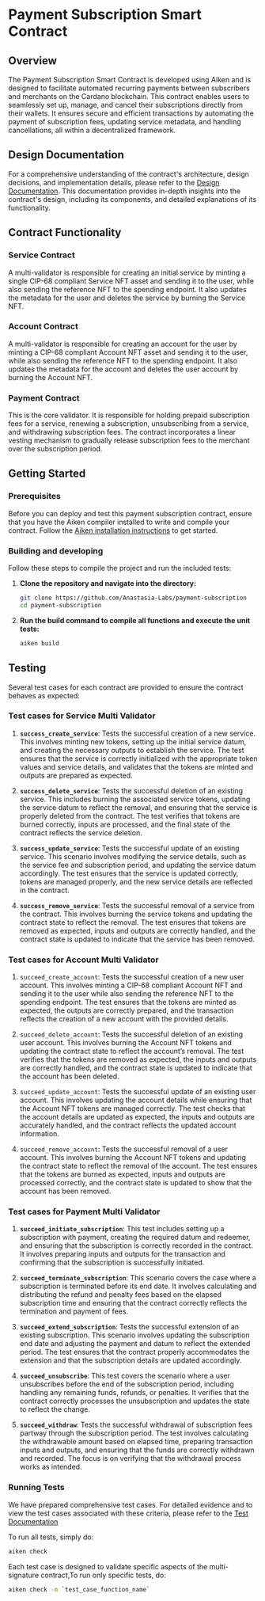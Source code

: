 # Payment Subscription Smart Contract

## Overview

The Payment Subscription Smart Contract is developed using Aiken and is designed
to facilitate automated recurring payments between subscribers and merchants on
the Cardano blockchain. This contract enables users to seamlessly set up,
manage, and cancel their subscriptions directly from their wallets. It ensures
secure and efficient transactions by automating the payment of subscription
fees, updating service metadata, and handling cancellations, all within a
decentralized framework.

## Design Documentation

For a comprehensive understanding of the contract's architecture, design
decisions, and implementation details, please refer to the
[Design Documentation](https://github.com/Anastasia-Labs/payment-subscription/blob/service-multi-validator/docs/payment-subscription-design-specs/subscription-smart-contract.pdf).
This documentation provides in-depth insights into the contract's design,
including its components, and detailed explanations of its functionality.

## Contract Functionality

### Service Contract

A multi-validator is responsible for creating an initial service by minting a
single CIP-68 compliant Service NFT asset and sending it to the user, while also
sending the reference NFT to the spending endpoint. It also updates the metadata
for the user and deletes the service by burning the Service NFT.

### Account Contract

A multi-validator is responsible for creating an account for the user by minting
a CIP-68 compliant Account NFT asset and sending it to the user, while also
sending the reference NFT to the spending endpoint. It also updates the metadata
for the account and deletes the user account by burning the Account NFT.

### Payment Contract

This is the core validator. It is responsible for holding prepaid subscription
fees for a service, renewing a subscription, unsubscribing from a service, and
withdrawing subscription fees. The contract incorporates a linear vesting
mechanism to gradually release subscription fees to the merchant over the
subscription period.

## Getting Started

### Prerequisites

Before you can deploy and test this payment subscription contract, ensure that
you have the Aiken compiler installed to write and compile your contract. Follow
the
[Aiken installation instructions](https://aiken-lang.org/installation-instructions)
to get started.

### Building and developing

Follow these steps to compile the project and run the included tests:

1. **Clone the repository and navigate into the directory:**

   ```bash
   git clone https://github.com/Anastasia-Labs/payment-subscription
   cd payment-subscription
   ```

2. **Run the build command to compile all functions and execute the unit
   tests:**

   ```bash
   aiken build
   ```

## Testing

Several test cases for each contract are provided to ensure the contract behaves
as expected:

### Test cases for Service Multi Validator

1. **`success_create_service`**: Tests the successful creation of a new service.
   This involves minting new tokens, setting up the initial service datum, and
   creating the necessary outputs to establish the service. The test ensures
   that the service is correctly initialized with the appropriate token values
   and service details, and validates that the tokens are minted and outputs are
   prepared as expected.

2. **`success_delete_service`**: Tests the successful deletion of an existing
   service. This includes burning the associated service tokens, updating the
   service datum to reflect the removal, and ensuring that the service is
   properly deleted from the contract. The test verifies that tokens are burned
   correctly, inputs are processed, and the final state of the contract reflects
   the service deletion.

3. **`success_update_service`**: Tests the successful update of an existing
   service. This scenario involves modifying the service details, such as the
   service fee and subscription period, and updating the service datum
   accordingly. The test ensures that the service is updated correctly, tokens
   are managed properly, and the new service details are reflected in the
   contract.

4. **`success_remove_service`**: Tests the successful removal of a service from
   the contract. This involves burning the service tokens and updating the
   contract state to reflect the removal. The test ensures that tokens are
   removed as expected, inputs and outputs are correctly handled, and the
   contract state is updated to indicate that the service has been removed.

### Test cases for Account Multi Validator

1. `succeed_create_account`: Tests the successful creation of a new user
   account. This involves minting a CIP-68 compliant Account NFT and sending it
   to the user while also sending the reference NFT to the spending endpoint.
   The test ensures that the tokens are minted as expected, the outputs are
   correctly prepared, and the transaction reflects the creation of a new
   account with the provided details.

2. `succeed_delete_account`: Tests the successful deletion of an existing user
   account. This involves burning the Account NFT tokens and updating the
   contract state to reflect the account’s removal. The test verifies that the
   tokens are removed as expected, the inputs and outputs are correctly handled,
   and the contract state is updated to indicate that the account has been
   deleted.

3. `succeed_update_account`: Tests the successful update of an existing user
   account. This involves updating the account details while ensuring that the
   Account NFT tokens are managed correctly. The test checks that the account
   details are updated as expected, the inputs and outputs are accurately
   handled, and the contract reflects the updated account information.

4. `succeed_remove_account`: Tests the successful removal of a user account.
   This involves burning the Account NFT tokens and updating the contract state
   to reflect the removal of the account. The test ensures that the tokens are
   burned as expected, inputs and outputs are processed correctly, and the
   contract state is updated to show that the account has been removed.

### Test cases for Payment Multi Validator

<!-- //TODO - update after review -->

1. **`succeed_initiate_subscription`**: This test includes setting up a
   subscription with payment, creating the required datum and redeemer, and
   ensuring that the subscription is correctly recorded in the contract. It
   involves preparing inputs and outputs for the transaction and confirming that
   the subscription is successfully initiated.

2. **`succeed_terminate_subscription`**: This scenario covers the case where a
   subscription is terminated before its end date. It involves calculating and
   distributing the refund and penalty fees based on the elapsed subscription
   time and ensuring that the contract correctly reflects the termination and
   payment of fees.

3. **`succeed_extend_subscription`**: Tests the successful extension of an
   existing subscription. This scenario involves updating the subscription end
   date and adjusting the payment and datum to reflect the extended period. The
   test ensures that the contract properly accommodates the extension and that
   the subscription details are updated accordingly.

4. **`succeed_unsubscribe`**: This test covers the scenario where a user
   unsubscribes before the end of the subscription period, including handling
   any remaining funds, refunds, or penalties. It verifies that the contract
   correctly processes the unsubscription and updates the state to reflect the
   change.

5. **`succeed_withdraw`**: Tests the successful withdrawal of subscription fees
   partway through the subscription period. The test involves calculating the
   withdrawable amount based on elapsed time, preparing transaction inputs and
   outputs, and ensuring that the funds are correctly withdrawn and recorded.
   The focus is on verifying that the withdrawal process works as intended.

### Running Tests

We have prepared comprehensive test cases. For detailed evidence and to view the
test cases associated with these criteria, please refer to the
[Test Documentation](https://github.com/Anastasia-Labs/payment-subscription/blob/service-multi-validator/lib/payment-subscription/tests/README.md)

To run all tests, simply do:

```sh
aiken check
```

Each test case is designed to validate specific aspects of the multi-signature
contract,To run only specific tests, do:

```sh
aiken check -m `test_case_function_name`
```
